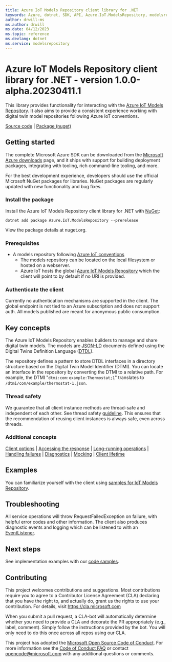 ```yaml
---
title: Azure IoT Models Repository client library for .NET
keywords: Azure, dotnet, SDK, API, Azure.IoT.ModelsRepository, modelsrepository
author: drwill-ms
ms.author: drwill
ms.date: 04/12/2023
ms.topic: reference
ms.devlang: dotnet
ms.service: modelsrepository
---
```

# Azure IoT Models Repository client library for .NET - version 1.0.0-alpha.20230411.1 


This library provides functionality for interacting with the [Azure IoT Models Repository][modelsrepository_iot_endpoint]. It also aims to provide a consistent experience working with digital twin model repositories following Azure IoT conventions.

[Source code][source] | [Package (nuget)](https://www.nuget.org/packages/Azure.IoT.ModelsRepository)

## Getting started

The complete Microsoft Azure SDK can be downloaded from the [Microsoft Azure downloads][microsoft_sdk_download] page, and it ships with support for building deployment packages, integrating with tooling, rich command-line tooling, and more.

For the best development experience, developers should use the official Microsoft NuGet packages for libraries. NuGet packages are regularly updated with new functionality and bug fixes.

### Install the package

Install the Azure IoT Models Repository client library for .NET with [NuGet][nuget]:

```dotnetcli
dotnet add package Azure.IoT.ModelsRepository --prerelease
```

View the package details at nuget.org.

### Prerequisites

- A models repository following [Azure IoT conventions][modelsrepository_conventions]
  - The models repository can be located on the local filesystem or hosted on a webserver.
  - Azure IoT hosts the global [Azure IoT Models Repository][modelsrepository_iot_endpoint] which the client will point to by default if no URI is provided.

### Authenticate the client

Currently no authentication mechanisms are supported in the client. The global endpoint is not tied to an Azure subscription and does not support auth. All models published are meant for anonymous public consumption.

## Key concepts

The Azure IoT Models Repository enables builders to manage and share digital twin models. The models are [JSON-LD][json_ld_reference] documents defined using the Digital Twins Definition Language ([DTDL][dtdlv2_reference]).

The repository defines a pattern to store DTDL interfaces in a directory structure based on the Digital Twin Model Identifier (DTMI). You can locate an interface in the repository by converting the DTMI to a relative path. For example, the DTMI "`dtmi:com:example:Thermostat;1`" translates to `/dtmi/com/example/thermostat-1.json`.

### Thread safety

We guarantee that all client instance methods are thread-safe and independent of each other. See thread safety [guideline][thread_safety_guideline]. This ensures that the recommendation of reusing client instances is always safe, even across threads.

### Additional concepts

<!-- CLIENT COMMON BAR -->
[Client options](https://github.com/Azure/azure-sdk-for-net/blob/main/sdk/core/Azure.Core/README.md#configuring-service-clients-using-clientoptions) |
[Accessing the response](https://github.com/Azure/azure-sdk-for-net/blob/main/sdk/core/Azure.Core/README.md#accessing-http-response-details-using-responset) |
[Long-running operations](https://github.com/Azure/azure-sdk-for-net/blob/main/sdk/core/Azure.Core/README.md#consuming-long-running-operations-using-operationt) |
[Handling failures](https://github.com/Azure/azure-sdk-for-net/blob/main/sdk/core/Azure.Core/README.md#reporting-errors-requestfailedexception) |
[Diagnostics](https://github.com/Azure/azure-sdk-for-net/blob/main/sdk/core/Azure.Core/samples/Diagnostics.md) |
[Mocking](https://github.com/Azure/azure-sdk-for-net/blob/main/sdk/core/Azure.Core/README.md#mocking) |
[Client lifetime](https://devblogs.microsoft.com/azure-sdk/lifetime-management-and-thread-safety-guarantees-of-azure-sdk-net-clients/)
<!-- CLIENT COMMON BAR -->

## Examples

You can familiarize yourself with the client using [samples for IoT Models Repository][modelsrepository_samples].

## Troubleshooting

All service operations will throw RequestFailedException on failure, with helpful error codes and other information. The client also produces diagnostic events and logging which can be listened to with an [EventListener][eventsourcelistener_reference].

## Next steps

See implementation examples with our [code samples][modelsrepository_samples].

## Contributing

This project welcomes contributions and suggestions.
Most contributions require you to agree to a Contributor License Agreement (CLA) declaring that you have the right to, and actually do, grant us the rights to use your contribution.
For details, visit <https://cla.microsoft.com>

When you submit a pull request, a CLA-bot will automatically determine whether you need to provide a CLA and decorate the PR appropriately (e.g., label, comment).
Simply follow the instructions provided by the bot.
You will only need to do this once across all repos using our CLA.

This project has adopted the [Microsoft Open Source Code of Conduct][code_of_conduct].
For more information see the [Code of Conduct FAQ][code_of_conduct_faq] or contact opencode@microsoft.com with any additional questions or comments.

<!-- LINKS -->
[microsoft_sdk_download]: https://azure.microsoft.com/downloads/?sdk=net
[azure_sdk_target_frameworks]: https://github.com/azure/azure-sdk-for-net#target-frameworks
[source]: https://github.com/Azure/azure-sdk-for-net/tree/main/sdk/modelsrepository/Azure.IoT.ModelsRepository/src
[code_of_conduct]: https://opensource.microsoft.com/codeofconduct/
[code_of_conduct_faq]: https://opensource.microsoft.com/codeofconduct/faq/
[nuget]: https://www.nuget.org/
[azure_core_library]: https://github.com/Azure/azure-sdk-for-net/tree/main/sdk/core/Azure.Core
[modelsrepository_conventions]: https://github.com/Azure/iot-plugandplay-models-tools/wiki
[modelsrepository_iot_endpoint]: https://devicemodels.azure.com/
[modelsrepository_samples]: https://github.com/Azure/azure-sdk-for-net/blob/main/sdk/modelsrepository/Azure.IoT.ModelsRepository/samples
[thread_safety_guideline]: https://azure.github.io/azure-sdk/dotnet_introduction.html#dotnet-service-methods-thread-safety
[json_ld_reference]: https://json-ld.org
[dtdlv2_reference]: https://github.com/Azure/opendigitaltwins-dtdl/blob/master/DTDL/v2/dtdlv2.md
[eventsourcelistener_reference]: /dotnet/api/azure.core.diagnostics.azureeventsourcelistener?view=azure-dotnet

